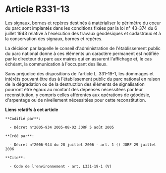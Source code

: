 # Article R331-13

Les signaux, bornes et repères destinés à matérialiser le périmètre du coeur du parc sont implantés dans les conditions
fixées par la loi n° 43-374 du 6 juillet 1943 relative à l'exécution des travaux géodésiques et cadastraux et à la
conservation des signaux, bornes et repères.

La décision par laquelle le conseil d'administration de l'établissement public du parc national donne à ces éléments un
caractère permanent est notifiée par le directeur du parc aux maires qui en assurent l'affichage et, le cas échéant, la
communication à l'occupant des lieux.

Sans préjudice des dispositions de l'article L. 331-19-1, les dommages et intérêts pouvant être dus à l'établissement public
du parc national en raison de la dégradation ou de la destruction des éléments de signalisation pourront être égaux au
montant des dépenses nécessitées par leur reconstitution, y compris celles afférentes aux opérations de géodésie, d'arpentage
ou de nivellement nécessitées pour cette reconstitution.

**Liens relatifs à cet article**

	**Codifié par**:

	  - Décret n°2005-934 2005-08-02 JORF 5 août 2005

	**Créé par**:

	  - Décret n°2006-944 du 28 juillet 2006 - art. 1 () JORF 29 juillet 2006

	**Cite**:

	  - Code de l'environnement - art. L331-19-1 (V)
